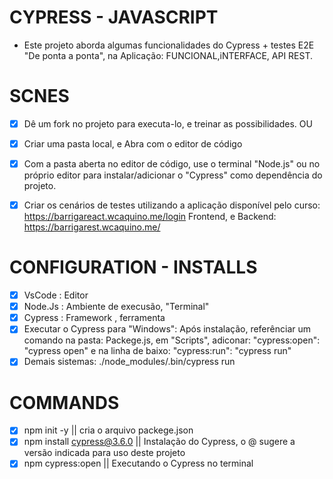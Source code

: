 # CYPRESS - JAVASCRIPT
- Este projeto aborda algumas funcionalidades do Cypress + testes E2E "De ponta a ponta", na Aplicação: FUNCIONAL,iNTERFACE, API REST.

# SCNES

- [x] Dê um fork no projeto para executa-lo, e treinar as possibilidades.
                        OU
- [x] Criar uma pasta local, e Abra com o editor de código 
- [x] Com a pasta aberta no editor de código, use o terminal "Node.js" ou no próprio editor para instalar/adicionar o "Cypress" como dependência do projeto.
- [x] Criar os cenários de testes utilizando a aplicação disponível pelo curso: https://barrigareact.wcaquino.me/login Frontend, e  Backend: https://barrigarest.wcaquino.me/

  

# CONFIGURATION - INSTALLS

- [x] VsCode : Editor 
- [x] Node.Js : Ambiente de execusão, "Terminal"
- [x] Cypress : Framework , ferramenta
- [x] Executar o Cypress para "Windows": Após instalação, referênciar um comando na pasta: Packege.js, 
em  "Scripts", adiconar: "cypress:open": "cypress open" e na linha de baixo: "cypress:run": "cypress run"
- [x] Demais sistemas: ./node_modules/.bin/cypress run 

# COMMANDS

- [x] npm init -y   || cria o arquivo packege.json 
- [x] npm install cypress@3.6.0   || Instalação do Cypress, o @ sugere a  versão indicada para uso deste projeto
- [x] npm cypress:open  || Executando o Cypress no terminal